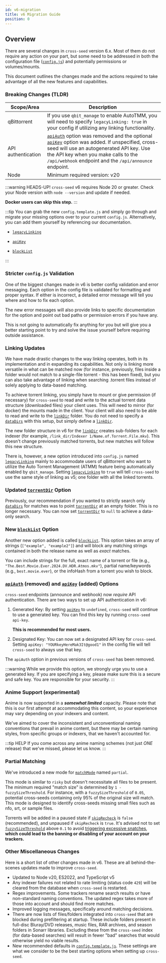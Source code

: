 ```yaml
---
id: v6-migration
title: v6 Migration Guide
position: 0
---
```


## Overview

There are several changes in `cross-seed` version 6.x. Most of them do not require any action on your part, but some need to be addressed in both the configuration file ([`config.js`](https://raw.githubusercontent.com/cross-seed/cross-seed/master/src/config.template.cjs)) and potentially permissions or volumes/mounts.

This document outlines the changes made and the actions required to take advantage of all the new features and capabilities.

### Breaking Changes (TLDR)

| Scope/Area         | Description                                                                                                                                                                                                                                                                                              |
| ------------------ | -------------------------------------------------------------------------------------------------------------------------------------------------------------------------------------------------------------------------------------------------------------------------------------------------------- |
| qBittorrent        | If you use `qbit_manage` to enable AutoTMM, you will need to specify `legacyLinking: true` in your config if utilizing any linking functionality.                                                                                                                                                        |
| API authentication | [`apiAuth`](./basics/options.md#apiauth) option was removed and the optional [`apiKey`](./basics/options.md#apikey) option was added. If unspecified, cross-seed will use an autogenerated API key. Use the API key when you make calls to the `/api/webhook` endpoint and the `/api/announce` endpoint. |
| Node               | Minimum required version: v20                                                                                                                                                                                                                                                                            |

:::warning HEADS-UP!
`cross-seed` v6 requires Node 20 or greater. Check your Node version with `node --version` and update if needed.

**Docker users can skip this step.**
:::

:::tip
You can grab the new `config.template.js` and simply go through and migrate your missing options over to your current `config.js`. Alternatively, you can add them yourself by referencing our documentation.

-   [`legacyLinking`](./basics/options.md#legacylinking)

-   [`apiKey`](./basics/options.md#apikey)

-   [`blockList`](./basics/options.md#blocklist)

:::

### Stricter `config.js` Validation

One of the biggest changes made in v6 is better config validation and error messaging. Each option in the config file is validated for formatting and proper syntax. If either is incorrect, a detailed error message will tell you where and how to fix each option.

The new error messages will also provide links to specific documentation for the option and point out bad paths or permission errors if you have any.

This is not going to automatically fix anything for you but will give you a better starting point to try and solve the issue yourself before requiring outside assistance.

### Linking Updates

We have made drastic changes to the way linking operates, both in its implementation and in expanding its capabilities. Not only is linking more versatile in what can be matched now (for instance, previously, files inside a folder would not match to a single-file torrent - this has been fixed), but you can also take advantage of linking when searching .torrent files instead of solely applying to data-based matching.

To achieve torrent linking, you simply have to mount or give permission (if necessary) for `cross-seed` to read and write to the actual torrent data structure (downloaded files) your client uses. This will need to mirror (for docker) the mounts made in the client. Your client will also need to be able to read and write to the [`linkDir`](./basics/options.md#linkdir) folder. You do not need to specify a [`dataDirs`](./basics/options.md#datadirs) with this setup, but simply define a [`linkDir`](./basics/options.md#linkdir).

The new folder structure in v6 for the [`linkDir`](./basics/options.md#linkdir) creates sub-folders for each indexer (for example, `/link_dir/Indexer 1/Name.of.Torrent.File.mkv`). This doesn't change previously matched torrents, but new matches will follow this new structure.

There is, however, a new option introduced into `config.js` named [`legacyLinking`](./basics/options.md#legacylinking) mainly to accommodate users of qBittorrent who want to utilize the Auto Torrent Management (ATMM) feature being automatically enabled by `qbit_manage`. Setting [`legacyLinking`](./basics/options.md#legacylinking) to `true` will tell `cross-seed` to use the same style of linking as v5; one folder with all the linked torrents.

### Updated [`torrentDir`](./basics/options.md#torrentdir) Option

Previously, our recommendation if you wanted to strictly search only [`dataDirs`](./basics/options.md#datadirs) for matches was to point [`torrentDir`](./basics/options.md#torrentdir) at an empty folder. This is no longer necessary. You can now set [`torrentDir`](./basics/options.md#torrentdir) to `null` to achieve a data-only search.

### New [`blockList`](./basics/options.md#blocklist) Option

Another new option added is called [`blockList`](./basics/options.md#blocklist). This option takes an array of strings (`["example", "example2"]`) and will block any matching strings contained in both the release name as well as _exact_ matches.

You can include strings for the full, exact name of a torrent or file (e.g., `"The.Best.Movie.Ever.2024.DV.HDR.Atmos.mkv"`), partial name/keywords (e.g., `best.movie.ever`), or the infoHash from a torrent you wish to block.

### [`apiAuth`](./basics/options.md#apiauth) (removed) and [`apiKey`](./basics/options.md#apikey) (added) Options

`cross-seed` endpoints (announce and webhook) now _require_ API authentication. There are two ways to set up API authentication in v6:

1. Generated Key: By setting [`apiKey`](./basics/options.md#apikey) to `undefined`, `cross-seed` will continue to use a generated key. You can find this key by running `cross-seed api-key`.

    **This is recommended for most users.**

2. Designated Key: You can now set a designated API key for `cross-seed`. Setting `apiKey: "YOURkeyHereMak3It@good1"` in the config file will tell `cross-seed` to always use that key.

The `apiAuth` option in previous versions of `cross-seed` has been removed.

:::warning
While we provide this option, we strongly urge you to use a generated key. If you are specifying a key, please make sure this is a secure and safe key. You are responsible for your security.
:::

### Anime Support (experimental)

Anime is now supported in a **_somewhat limited_** capacity. Please note that this is our first attempt at accommodating this content, so your experience may vary depending on your indexers and content.

We've aimed to cover the inconsistent and unconventional naming conventions that prevail in anime content, but there may be certain naming styles, from specific groups or indexers, that we haven't accounted for.

:::tip HELP
If you come across any anime naming schemes (not just _ONE_ release) that we've missed, please let us know.
:::

### Partial Matching

We've introduced a new mode for [`matchMode`](./basics/options#matchmode) named `partial`.

This mode is similar to `risky` but doesn't necessitate all files to be present. The minimum required "match size" is determined by `1 - fuzzySizeThreshold`. For instance, with a `fuzzySizeThreshold` of `0.05`, potential cross-seeds containing only 95% of the original size will match. This mode is designed to identify cross-seeds missing small files such as nfo, srt, or sample files.

Torrents will be added in a paused state if [`skipRecheck`](./basics/options.md#skiprecheck) is `false` (recommended), and unpaused if `skipRecheck` is `true`. It's advised not to set [`fuzzySizeThreshold`](./basics/options#fuzzysizethreshold) above `0.1` to avoid [triggering excessive snatches](./basics/faq-troubleshooting.md#my-tracker-is-mad-at-me-for-snatching-too-many-torrent-files), **which could lead to the banning or disabling of your account on your trackers.**

### Other Miscellaneous Changes

Here is a short list of other changes made in v6. These are all behind-the-scenes updates made to improve `cross-seed`.

-   Updated to Node v20, ES2022, and TypeScript v5
-   Any indexer failures not related to rate limiting (status code `429`) will be cleared from the database when `cross-seed` is restarted.
-   Regex improvements. Some trackers rename search results or have non-standard naming conventions. The updated regex takes more of those into account and should find more matches.
-   Improved logging messages, specifically around matching decisions.
-   There are now lists of files/folders integrated into `cross-seed` that are blocked during prefiltering at startup. These include folders present in full-disc Bluray/DVD releases, music files, RAR archives, and season folders in Sonarr libraries. Excluding these from the `cross-seed` index (for data-based searches) will result in fewer "bad" searches that would otherwise yield no viable results.
-   New recommended defaults in [`config.template.js`](https://raw.githubusercontent.com/cross-seed/cross-seed/master/src/config.template.cjs). These settings are what we consider to be the best starting options when setting up `cross-seed`.
